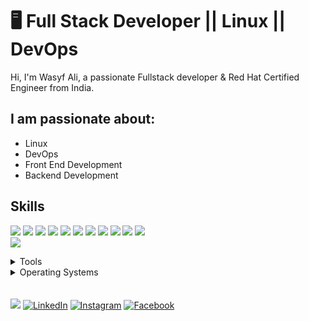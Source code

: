 # 🖥 Full Stack Developer || Linux || DevOps

Hi, I'm Wasyf Ali, a passionate Fullstack developer & Red Hat Certified Engineer from India.

## I am passionate about:

- Linux
- DevOps
- Front End Development
- Backend Development

## Skills

<img src="https://img.shields.io/badge/NodeJs-44b2fb" /> <img src="https://img.shields.io/badge/ReactJs-badc57" /> <img src="https://img.shields.io/badge/ExpressJs -25CCF7" /> <img src="https://img.shields.io/badge/MongoDB -616C6F" />
<img src="https://img.shields.io/badge/MySql -E74292" /> <img src="https://img.shields.io/badge/Materialize CSS -30a8fe" />
<img src="https://img.shields.io/badge/Linux -EA7773" />  <img src="https://img.shields.io/badge/Bootstrap -E74292" />
<img src="https://img.shields.io/badge/DevOps -1cc4b4" /> <img src="https://img.shields.io/badge/JavaScript -30a8fe" />
<img src="https://img.shields.io/badge/HTML -FF0000" />  
<img src="https://img.shields.io/badge/CSS -ff7b19" /> 
</br>
<details>
	<summary>Tools</summary>
	<ul>
    	<li>Visual Studio Code</li>
		<li>Adobe Illustrator</li>
		<li>Adobe Photoshop</li>
		<li>Adobe After Effects</li>
    </ul>

</details>

<details>
	<summary>Operating Systems</summary>
	<ul>
		<li>Windows</li>
        <li>Arch Linux</li>
	</ul>
</details>
</br>
</br>
<a href="#"><img src="https://img.shields.io/badge/🔽Download_My_CV-002366"/></a>
<a href="#"><img src="https://img.shields.io/badge/LinkedIn-%230077B5.svg?&style=flat-square&logo=linkedin&logoColor=white" alt="LinkedIn"></a>
<a href="#"><img src="https://img.shields.io/badge/Instagram-%23E4405F.svg?&style=flat-square&logo=instagram&logoColor=white" alt="Instagram"></a>
<a href="#"><img src="https://img.shields.io/badge/Facebook-%231877F2.svg?&style=flat-square&logo=facebook&logoColor=white" alt="Facebook"></a>
